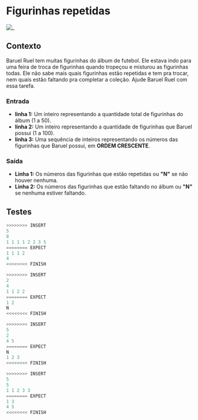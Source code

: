 # Figurinhas repetidas

![_](cover.jpg)

## Contexto

Baruel Ruel tem muitas figurinhas do álbum de futebol. Ele estava indo para uma feira de troca de figurinhas quando tropeçou e misturou as figurinhas todas. Ele não sabe mais quais figurinhas estão repetidas e tem pra trocar, nem quais estão faltando pra completar a coleção. Ajude Baruel Ruel com essa tarefa.

### Entrada

- **linha 1:** Um inteiro representando a quantidade total de figurinhas do álbum (1 a 50). 
- **linha 2:** Um inteiro representando a quantidade de figurinhas que Baruel possui (1 a 100).
- **linha 3:** Uma sequência de inteiros representando os números das figurinhas que Baruel possui, em **ORDEM CRESCENTE**.

### Saída

- **Linha 1:** Os números das figurinhas que estão repetidas ou **"N"** se não houver nenhuma.
- **Linha 2:** Os números das figurinhas que estão faltando no álbum ou **"N"** se nenhuma estiver faltando.

## Testes

```py
>>>>>>>> INSERT
5
8
1 1 1 1 2 2 3 5
======== EXPECT
1 1 1 2
4
<<<<<<<< FINISH
```

```py
>>>>>>>> INSERT
2
4
1 1 2 2
======== EXPECT
1 2
N
<<<<<<<< FINISH
```

```py
>>>>>>>> INSERT
5
2
4 5
======== EXPECT
N
1 2 3
<<<<<<<< FINISH
```

```py
>>>>>>>> INSERT
5
5
1 1 2 3 3
======== EXPECT
1 3
4 5
<<<<<<<< FINISH
```
